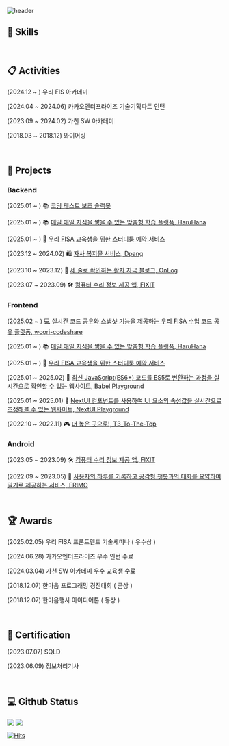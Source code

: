 ![header](https://capsule-render.vercel.app/api?type=waving&color=auto&color0=ffcb6b&height=180&section=header&text=승현's%20Github%20Page&fontSize=50&fontColor=ffffff&fontAlignY=38&animation=twinkling)

## 🔨 Skills

<br/>


## 📋  Activities

(2024.12 ~ )     우리 FIS 아카데미

(2024.04 ~ 2024.06)     카카오엔터프라이즈 기술기획파트 인턴

(2023.09 ~ 2024.02)     가천 SW 아카데미

(2018.03 ~ 2018.12)     와이어링

<br/>



## 📌  Projects

### Backend

(2025.01 ~ )     📚 [코딩 테스트 보조 슬랙봇](https://github.com/namsh1125/prepare-coding-test)

(2025.01 ~ )     📚 [매일 매일 지식을 쌓을 수 있는 맞춤형 학습 플랫폼, HaruHana](https://github.com/woorifisa-service-dev-4th/backend-haruhana)

(2025.01 ~ )     📅 [우리 FISA 교육생을 위한 스터디룸 예약 서비스](https://github.com/woorifisa4/backend-studyroom-reservation)

(2023.12 ~ 2024.02)     🛍️ [자사 복지몰 서비스, Dpang](https://github.com/kea-dpang)

(2023.10 ~ 2023.12)     🌟 [세 줄로 확인하는 활자 자극 블로그, OnLog](https://github.com/keapoint)

(2023.07 ~ 2023.09)     🛠️ [컴퓨터 수리 정보 제공 앱, FIXIT](https://github.com/FixIt-Dev-Team/Server_TtuckTtak)

### Frontend

(2025.02 ~ )     💻 [실시간 코드 공유와 스냅샷 기능을 제공하는 우리 FISA 수업 코드 공유 플랫폼, woori-codeshare](https://github.com/woori-codeshare/client)

(2025.01 ~ )     📚 [매일 매일 지식을 쌓을 수 있는 맞춤형 학습 플랫폼, HaruHana](https://github.com/woorifisa-service-dev-4th/frontend-4th-haruhana)

(2025.01 ~ )     📅 [우리 FISA 교육생을 위한 스터디룸 예약 서비스](https://github.com/woorifisa4/frontend-studyroom-reservation)

(2025.01 ~ 2025.02)     🚀 [최신 JavaScript(ES6+) 코드를 ES5로 변환하는 과정을 실시간으로 확인할 수 있는 웹사이트, Babel Playground](https://github.com/namsh1125/babel-playground)

(2025.01 ~ 2025.01)     🎨 [NextUI 컴포넌트를 사용하여 UI 요소의 속성값을 실시간으로 조정해볼 수 있는 웹사이트, NextUI Playground](https://github.com/woorifisa4/hello-next-ui)

(2022.10 ~ 2022.11)     🎮 [더 높은 곳으로!, T3_To-The-Top](https://github.com/EFUB-LakkuLakku/LakkuLakku-Back)

### Android

(2023.05 ~ 2023.09)     🛠️ [컴퓨터 수리 정보 제공 앱, FIXIT](https://github.com/FixIt-Dev-Team/Android_TtuckTtak)

(2022.09 ~ 2023.05)     🤖 [사용자의 하루를 기록하고 공감형 챗봇과의 대화를 요약하여 일기로 제공하는 서비스, FRIMO](https://github.com/Friend-for-Modern-people/FRIMO)

<br/>



## 🏆  Awards

(2025.02.05)        우리 FISA 프론트엔드 기술세미나 ( 우수상 )

(2024.06.28)        카카오엔터프라이즈 우수 인턴 수료

(2024.03.04)        가천 SW 아카데미 우수 교육생 수료

(2018.12.07)        한마음 프로그래밍 경진대회 ( 금상 )

(2018.12.07)        한마음행사 아이디어톤 ( 동상 )

<br/>




## 📖 Certification 

(2023.07.07)          SQLD

(2023.06.09)         정보처리기사


<br/>



## 💻 Github Status

<img align="center" src="https://github-readme-stats.vercel.app/api?username=namsh1125&show_icons=true&count_private=true&icon_color=778899&title_color=778899&text_color=778899&bg_color=fffacd" />

<img align="center" src="https://github-readme-stats.vercel.app/api/top-langs/?username=namsh1125&layout=compact&icon_color=778899&title_color=778899&text_color=778899&bg_color=fffacd" />

[![Hits](https://hits.seeyoufarm.com/api/count/incr/badge.svg?url=https%3A%2F%2Fgithub.com%2Fgjbae1212%2Fnamsh1125&count_bg=%2379C83D&title_bg=%23555555&icon=&icon_color=%23E7E7E7&title=hits&edge_flat=false)](https://hits.seeyoufarm.com)
